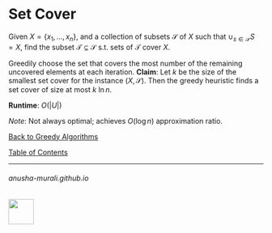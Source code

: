# Set Cover

Given $X = \{x_1,\ldots,x_n\}$, and a collection of subsets ${\mathcal S}$ of $X$ such that $\cup_{s\in {\mathcal S}} S = X$, find the subset $\mathcal{T} \subseteq \mathcal{S}$ s.t. sets of $\mathcal T$ cover $X$.




Greedily choose the set that covers the most number of the remaining uncovered elements at each iteration.
**Claim**: Let $k$ be the size of the smallest set cover for the instance $(X, \mathcal{S})$. Then the greedy heuristic finds a set cover of size at most $k ~\ln n$.

**Runtime**: $O(|U|)$

*Note*: Not always optimal; achieves $O(\log n)$ approximation ratio.


[Back to Greedy Algorithms](./greedy.md)

[Table of Contents](./index.md)

* * *
###### anusha-murali.github.io

<img src="https://github.com/anusha-murali/anusha-murali.github.io/assets/111596338/639243aa-2857-4595-a65a-7852762bb002" width="50" height="50"/>
